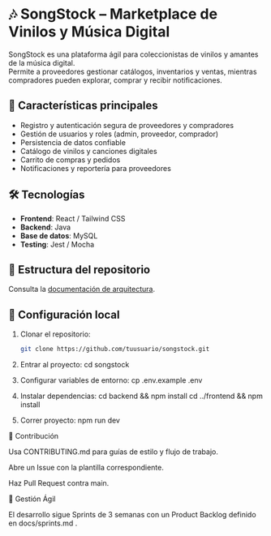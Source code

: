 # 🎶 SongStock – Marketplace de Vinilos y Música Digital  

SongStock es una plataforma ágil para coleccionistas de vinilos y amantes de la música digital.  
Permite a proveedores gestionar catálogos, inventarios y ventas, mientras compradores pueden explorar, comprar y recibir notificaciones.  

## 🚀 Características principales
- Registro y autenticación segura de proveedores y compradores
- Gestión de usuarios y roles (admin, proveedor, comprador)
- Persistencia de datos confiable
- Catálogo de vinilos y canciones digitales
- Carrito de compras y pedidos
- Notificaciones y reportería para proveedores

## 🛠️ Tecnologías
- **Frontend**: React / Tailwind CSS
- **Backend**: Java
- **Base de datos**: MySQL
- **Testing**: Jest / Mocha

## 📂 Estructura del repositorio
Consulta la [documentación de arquitectura](docs/architecture.md).

## 🔧 Configuración local
1. Clonar el repositorio:
   ```bash
   git clone https://github.com/tuusuario/songstock.git

2. Entrar al proyecto:
cd songstock

3. Configurar variables de entorno:
cp .env.example .env

4. Instalar dependencias:
cd backend && npm install
cd ../frontend && npm install

5. Correr proyecto:
npm run dev


🤝 Contribución

Usa CONTRIBUTING.md para guías de estilo y flujo de trabajo.

Abre un Issue con la plantilla correspondiente.

Haz Pull Request contra main.

📅 Gestión Ágil

El desarrollo sigue Sprints de 3 semanas con un Product Backlog definido en docs/sprints.md
.